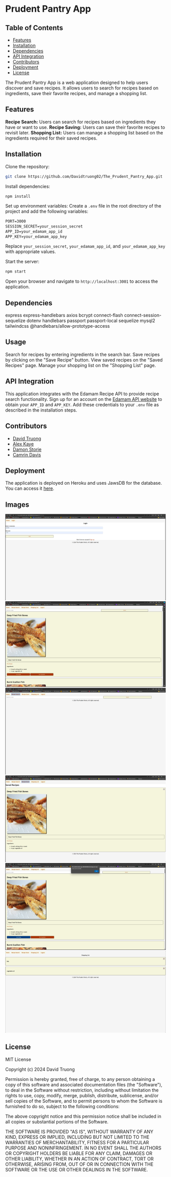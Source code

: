
# Prudent Pantry App

## Table of Contents 
- [Features](#features)
- [Installation](#installation)
- [Dependencies](#dependencies)
- [API Integration](#api-integration)
- [Contributors](#contributors)
- [Deployment](#deployment)
- [License](#license)

The Prudent Pantry App is a web application designed to help users discover and save recipes. It allows users to search for recipes based on ingredients, save their favorite recipes, and manage a shopping list.

## Features

 **Recipe Search:** Users can search for recipes based on ingredients they have or want to use.
 **Recipe Saving:** Users can save their favorite recipes to revisit later.
 **Shopping List:** Users can manage a shopping list based on the ingredients required for their saved recipes.

## Installation

 Clone the repository:

   ```bash
   git clone https://github.com/Davidtruong02/The_Prudent_Pantry_App.git
   ```

 Install dependencies:

   ```bash
   npm install
   ```

 Set up environment variables:
   Create a `.env` file in the root directory of the project and add the following variables:

   ```plaintext
   PORT=3000
   SESSION_SECRET=your_session_secret
   APP_ID=your_edamam_app_id
   APP_KEY=your_edamam_app_key
   ```

   Replace `your_session_secret`, `your_edamam_app_id`, and `your_edamam_app_key` with appropriate values.

 Start the server:

   ```bash
   npm start
   ```

 Open your browser and navigate to `http://localhost:3001` to access the application.

## Dependencies

 express
 express-handlebars
 axios
 bcrypt
 connect-flash
 connect-session-sequelize
 dotenv
 handlebars
 passport
 passport-local
 sequelize
 mysql2
 tailwindcss
 @handlebars/allow-prototype-access

## Usage

 Search for recipes by entering ingredients in the search bar.
 Save recipes by clicking on the "Save Recipe" button.
 View saved recipes on the "Saved Recipes" page.
 Manage your shopping list on the "Shopping List" page.

## API Integration

This application integrates with the Edamam Recipe API to provide recipe search functionality. Sign up for an account on the [Edamam API website](https://developer.edamam.com/edamam-recipe-api) to obtain your `APP_ID` and `APP_KEY`. Add these credentials to your `.env` file as described in the installation steps.

## Contributors

- [David Truong](https://github.com/Davidtruong02)
- [Alex Kaye](https://github.com/akayer19)
- [Damon Storie](https://github.com/dstorie80)
- [Camrin Davis](https://github.com/KingCamrin)

## Deployment

The application is deployed on Heroku and uses JawsDB for the database. You can access it [here](https://the-prudent-pantry-app-cd8c3bb4b9ad.herokuapp.com).

## Images

![screenshot](https://github.com/Davidtruong02/The_Prudent_Pantry_App/blob/main/assets/images/LoginSS.png)
![Alt text](assets\images\recipedata.png)
![Alt text](assets\images\RecipeSearchPage.png)
![Alt text](assets\images\RecipeStore.png)
![Alt text](assets\images\SavedRecipe.png)
![Alt text](assets\images\ShoppingList.png)
## License

MIT License

Copyright (c) 2024 David Truong

Permission is hereby granted, free of charge, to any person obtaining a copy
of this software and associated documentation files (the "Software"), to deal
in the Software without restriction, including without limitation the rights
to use, copy, modify, merge, publish, distribute, sublicense, and/or sell
copies of the Software, and to permit persons to whom the Software is
furnished to do so, subject to the following conditions:

The above copyright notice and this permission notice shall be included in all
copies or substantial portions of the Software.

THE SOFTWARE IS PROVIDED "AS IS", WITHOUT WARRANTY OF ANY KIND, EXPRESS OR
IMPLIED, INCLUDING BUT NOT LIMITED TO THE WARRANTIES OF MERCHANTABILITY,
FITNESS FOR A PARTICULAR PURPOSE AND NONINFRINGEMENT. IN NO EVENT SHALL THE
AUTHORS OR COPYRIGHT HOLDERS BE LIABLE FOR ANY CLAIM, DAMAGES OR OTHER
LIABILITY, WHETHER IN AN ACTION OF CONTRACT, TORT OR OTHERWISE, ARISING FROM,
OUT OF OR IN CONNECTION WITH THE SOFTWARE OR THE USE OR OTHER DEALINGS IN THE
SOFTWARE.
